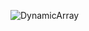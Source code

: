 ![DynamicArray](https://user-images.githubusercontent.com/115818156/229279015-3fb957f9-4999-41dd-a5f4-7825f6684289.png)
